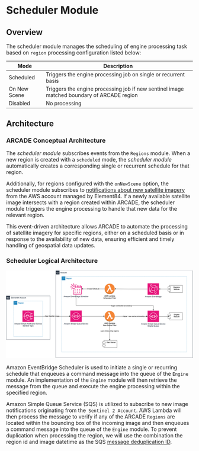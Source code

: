 # Scheduler Module

## Overview

The scheduler module manages the scheduling of engine processing task based on `region` processing configuration listed below:

| Mode         | Description                                                                                |
|--------------|--------------------------------------------------------------------------------------------|
| Scheduled    | Triggers the engine processing job on single or recurrent basis                            |
| On New Scene | Triggers the engine processing job if new sentinel image matched boundary of ARCADE region |
| Disabled     | No processing                                                                              |


## Architecture

### ARCADE Conceptual Architecture

The _scheduler module_ subscribes events from the `Regions` module. When a new region is created with a `scheduled` mode, the _scheduler module_ automatically creates a corresponding single or recurrent schedule for that region.

Additionally, for regions configured with the `onNewScene` option, the scheduler module subscribes to [notifications about new satellite imagery](https://registry.opendata.aws/sentinel-2-l2a-cogs/) from the AWS account managed by Element84. If a newly available satellite image intersects with a region created within ARCADE, the scheduler module triggers the engine processing to handle that new data for the relevant region.

This event-driven architecture allows ARCADE to automate the processing of satellite imagery for specific regions, either on a scheduled basis or in response to the availability of new data, ensuring efficient and timely handling of geospatial data updates.

### Scheduler Logical Architecture

![logical](docs/images/ARCADE%20HLA-scheduler.png)

Amazon EventBridge Scheduler is used to initiate a single or recurring schedule that enqueues a command message into the queue of the `Engine` module. An implementation of the `Engine` module will then retrieve the message from the queue and execute the engine processing within the specified region.

Amazon Simple Queue Service (SQS) is utilized to subscribe to new image notifications originating from the` Sentinel 2 Account`. AWS Lambda will then process the message to verify if any of the ARCADE `Regions` are located within the bounding box of the incoming image and then enqueues a command message into the queue of the `Engine` module. To prevent duplication when processing the region, we will use the combination the region id and image datetime as the SQS [message deduplication ID](https://docs.aws.amazon.com/AWSSimpleQueueService/latest/SQSDeveloperGuide/using-messagededuplicationid-property.html).



